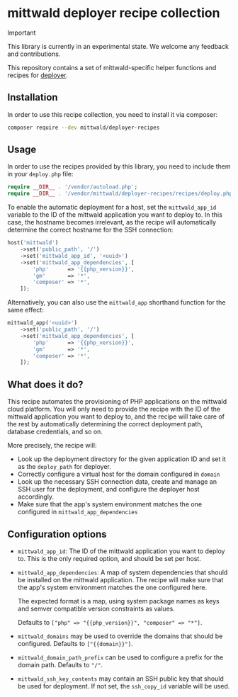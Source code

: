 # mittwald deployer recipe collection

> [!IMPORTANT]
> This library is currently in an experimental state. We welcome any feedback and contributions.

This repository contains a set of mittwald-specific helper functions and recipes for [deployer](https://deployer.org/).

## Installation

In order to use this recipe collection, you need to install it via composer:

```bash
composer require --dev mittwald/deployer-recipes
```

## Usage

In order to use the recipes provided by this library, you need to include them in your `deploy.php` file:

```php
require __DIR__ . '/vendor/autoload.php';
require __DIR__ . '/vendor/mittwald/deployer-recipes/recipes/deploy.php';
```

To enable the automatic deployment for a host, set the `mittwald_app_id` variable to the ID of the mittwald application
you want to deploy to. In this case, the hostname becomes irrelevant, as the recipe will automatically determine the
correct hostname for the SSH connection:

```php
host('mittwald')
    ->set('public_path', '/')
    ->set('mittwald_app_id', '<uuid>')
    ->set('mittwald_app_dependencies', [
        'php'      => '{{php_version}}',
        'gm'       => '*',
        'composer' => '*',
    ]);
```

Alternatively, you can also use the `mittwald_app` shorthand function for the same effect:

```php
mittwald_app('<uuid>')
    ->set('public_path', '/')
    ->set('mittwald_app_dependencies', [
        'php'      => '{{php_version}}',
        'gm'       => '*',
        'composer' => '*',
    ]);
```

## What does it do?

This recipe automates the provisioning of PHP applications on the mittwald cloud platform. You will only need to provide
the recipe with the ID of the mittwald application you want to deploy to, and the recipe will take care of the rest by
automatically determining the correct deployment path, database credentials, and so on.

More precisely, the recipe will:

- Look up the deployment directory for the given application ID and set it as the `deploy_path` for deployer.
- Correctly configure a virtual host for the domain configured in `domain`
- Look up the necessary SSH connection data, create and manage an SSH user for
  the deployment, and configure the deployer host accordingly.
- Make sure that the app's system environment matches the one configured in `mittwald_app_dependencies`

## Configuration options

- `mittwald_app_id`: The ID of the mittwald application you want to deploy to. 
  This is the only required option, and should be set per host.
 
- `mittwald_app_dependencies`: A map of system dependencies that should be
  installed on the mittwald application. The recipe will make sure that the
  app's system environment matches the one configured here.
 
  The expected format is a map, using system package names as keys and semver
  compatible version constraints as values.

  Defaults to `["php" => "{{php_version}}", "composer" => "*"]`.

- `mittwald_domains` may be used to override the domains that should be
  configured. Defaults to `["{{domain}}"]`.
 
- `mittwald_domain_path_prefix` can be used to configure a prefix for the
  domain path. Defaults to `"/"`.

- `mittwald_ssh_key_contents` may contain an SSH public key that should be
  used for deployment. If not set, the `ssh_copy_id` variable will be used.